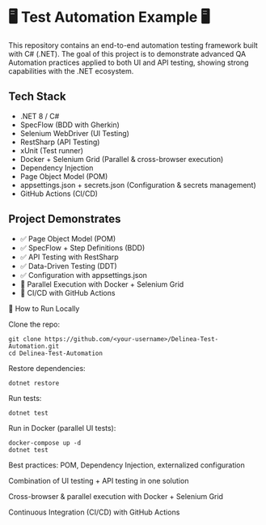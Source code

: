#  🖥️ Test Automation Example 🖥️
This repository contains an end-to-end automation testing framework built with C# (.NET).
The goal of this project is to demonstrate advanced QA Automation practices applied to both UI and API testing, showing strong capabilities with the .NET ecosystem.

## Tech Stack
- .NET 8 / C#
- SpecFlow (BDD with Gherkin)
- Selenium WebDriver (UI Testing)
- RestSharp (API Testing)
- xUnit (Test runner)
- Docker + Selenium Grid (Parallel & cross-browser execution)
- Dependency Injection
- Page Object Model (POM)
- appsettings.json + secrets.json (Configuration & secrets management)
- GitHub Actions (CI/CD)

## Project Demonstrates
- ✅ Page Object Model (POM)
- ✅ SpecFlow + Step Definitions (BDD)
- ✅ API Testing with RestSharp
- ✅ Data-Driven Testing (DDT)
- ✅ Configuration with appsettings.json
- 🐳 Parallel Execution with Docker + Selenium Grid
- 🔄 CI/CD with GitHub Actions

🚀 How to Run Locally

Clone the repo:

```
git clone https://github.com/<your-username>/Delinea-Test-Automation.git
cd Delinea-Test-Automation
```
Restore dependencies:
```
dotnet restore
```
Run tests:
```
dotnet test
```
Run in Docker (parallel UI tests):
```
docker-compose up -d
dotnet test
```
Best practices: POM, Dependency Injection, externalized configuration

Combination of UI testing + API testing in one solution

Cross-browser & parallel execution with Docker + Selenium Grid

Continuous Integration (CI/CD) with GitHub Actions
